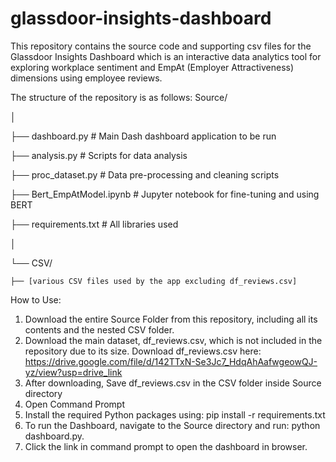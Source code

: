 # glassdoor-insights-dashboard

This repository contains the source code and supporting csv files for the Glassdoor Insights Dashboard which is an interactive data analytics tool for exploring workplace sentiment and EmpAt (Employer Attractiveness) dimensions using employee reviews.

The structure of the repository is as follows:
Source/

│

├── dashboard.py          # Main Dash dashboard application to be run

├── analysis.py           # Scripts for data analysis

├── proc_dataset.py       # Data pre-processing and cleaning scripts

├── Bert_EmpAtModel.ipynb # Jupyter notebook for fine-tuning and using BERT

├── requirements.txt      # All libraries used 

│

└── CSV/

    ├── [various CSV files used by the app excluding df_reviews.csv]
    

How to Use:
1. Download the entire Source Folder from this repository, including all its contents and the nested CSV folder.
2. Download the main dataset, df_reviews.csv, which is not included in the repository due to its size.
Download df_reviews.csv here: https://drive.google.com/file/d/142TTxN-Se3Jc7_HdqAhAafwgeowQJ-yz/view?usp=drive_link
3. After downloading, Save df_reviews.csv in the CSV folder inside Source directory
4. Open Command Prompt
5. Install the required Python packages using: pip install -r requirements.txt
6. To run the Dashboard, navigate to the Source directory and run: python dashboard.py.
7. Click the link in command prompt to open the dashboard in browser.

